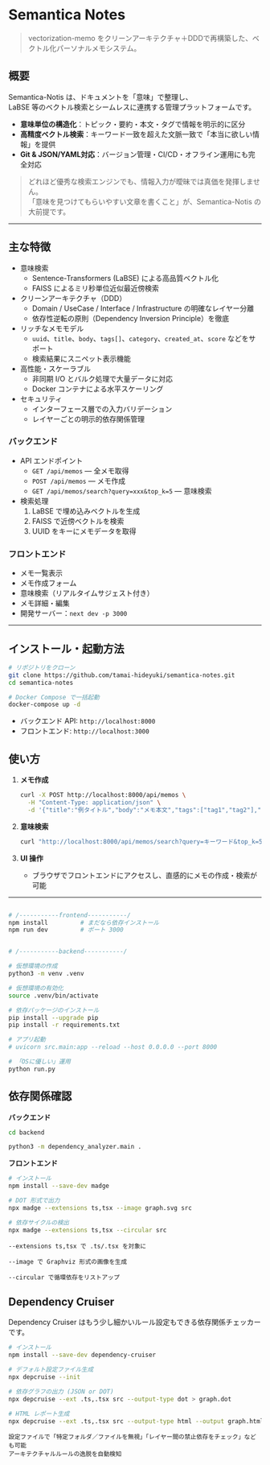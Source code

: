 # Semantica Notes

> vectorization-memo をクリーンアーキテクチャ＋DDDで再構築した、ベクトル化パーソナルメモシステム。


## 概要

Semantica-Notis は、ドキュメントを「意味」で整理し、  
LaBSE 等のベクトル検索とシームレスに連携する管理プラットフォームです。

-  **意味単位の構造化**：トピック・要約・本文・タグで情報を明示的に区分
-  **高精度ベクトル検索**：キーワード一致を超えた文脈一致で「本当に欲しい情報」を提供
-  **Git & JSON/YAML対応**：バージョン管理・CI/CD・オフライン運用にも完全対応

>  どれほど優秀な検索エンジンでも、情報入力が曖昧では真価を発揮しません。  
> 「意味を見つけてもらいやすい文章を書くこと」が、Semantica-Notis の大前提です。

---


## 主な特徴

* 意味検索
  * Sentence-Transformers (LaBSE) による高品質ベクトル化
  * FAISS によるミリ秒単位近似最近傍検索
* クリーンアーキテクチャ（DDD）
  * Domain / UseCase / Interface / Infrastructure の明確なレイヤー分離
  * 依存性逆転の原則（Dependency Inversion Principle）を徹底
* リッチなメモモデル
  * `uuid`、`title`、`body`、`tags[]`、`category`、`created_at`、`score` などをサポート
  * 検索結果にスニペット表示機能
* 高性能・スケーラブル
  * 非同期 I/O とバルク処理で大量データに対応
  * Docker コンテナによる水平スケーリング
* セキュリティ
  * インターフェース層での入力バリデーション
  * レイヤーごとの明示的依存関係管理

### バックエンド

* API エンドポイント
  * `GET /api/memos` — 全メモ取得
  * `POST /api/memos` — メモ作成
  * `GET /api/memos/search?query=xxx&top_k=5` — 意味検索
* 検索処理
  1. LaBSE で埋め込みベクトルを生成
  2. FAISS で近傍ベクトルを検索
  3. UUID をキーにメモデータを取得

### フロントエンド

* メモ一覧表示
* メモ作成フォーム
* 意味検索（リアルタイムサジェスト付き）
* メモ詳細・編集
* 開発サーバー：`next dev -p 3000`

---

## インストール・起動方法

```bash
# リポジトリをクローン
git clone https://github.com/tamai-hideyuki/semantica-notes.git
cd semantica-notes

# Docker Compose で一括起動
docker-compose up -d
```

* バックエンド API: `http://localhost:8000`
* フロントエンド: `http://localhost:3000`

## 使い方

1. **メモ作成**

   ```bash
   curl -X POST http://localhost:8000/api/memos \
     -H "Content-Type: application/json" \
     -d '{"title":"例タイトル","body":"メモ本文","tags":["tag1","tag2"],"category":"カテゴリ"}'
   ```
2. **意味検索**

   ```bash
   curl "http://localhost:8000/api/memos/search?query=キーワード&top_k=5"
   ```
3. **UI 操作**

    * ブラウザでフロントエンドにアクセスし、直感的にメモの作成・検索が可能

---

```bash

# /-----------frontend-----------/
npm install         # まだなら依存インストール
npm run dev         # ポート 3000 


# /-----------backend-----------/

# 仮想環境の作成
python3 -m venv .venv

# 仮想環境の有効化
source .venv/bin/activate

# 依存パッケージのインストール
pip install --upgrade pip
pip install -r requirements.txt

# アプリ起動
# uvicorn src.main:app --reload --host 0.0.0.0 --port 8000

# 「OSに優しい」運用
python run.py
```

## 依存関係確認
**バックエンド**
```bash
cd backend

python3 -m dependency_analyzer.main .
```

**フロントエンド**

```bash
# インストール
npm install --save-dev madge

# DOT 形式で出力
npx madge --extensions ts,tsx --image graph.svg src

# 依存サイクルの検出
npx madge --extensions ts,tsx --circular src
```

```text
--extensions ts,tsx で .ts/.tsx を対象に

--image で Graphviz 形式の画像を生成

--circular で循環依存をリストアップ
```
## Dependency Cruiser
Dependency Cruiser はもう少し細かいルール設定もできる依存関係チェッカーです。
```bash
# インストール
npm install --save-dev dependency-cruiser

# デフォルト設定ファイル生成
npx depcruise --init

# 依存グラフの出力 (JSON or DOT)
npx depcruise --ext .ts,.tsx src --output-type dot > graph.dot

# HTML レポート生成
npx depcruise --ext .ts,.tsx src --output-type html --output graph.html
```

```text
設定ファイルで「特定フォルダ／ファイルを無視」「レイヤー間の禁止依存をチェック」なども可能
アーキテクチャルルールの逸脱を自動検知
```
